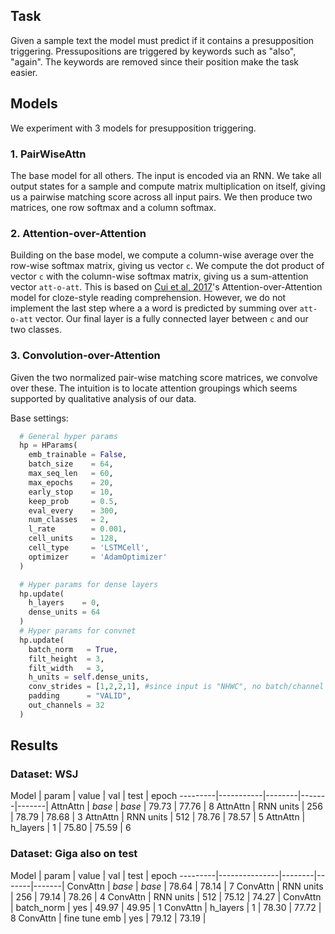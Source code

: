 
## Task
Given a sample text the model must predict if it contains a presupposition triggering. Pressupositions are triggered by keywords such as "also", "again". The keywords are removed since their position make the task easier.

## Models
We experiment with 3 models for presupposition triggering.

### 1. PairWiseAttn
The base model for all others. The input is encoded via an RNN.
We take all output states for a sample and compute matrix multiplication on itself,
giving us a pairwise matching score across all input pairs. We then produce two
matrices, one row softmax and a column softmax.

### 2. Attention-over-Attention
Building on the base model, we compute a column-wise average over the row-wise softmax matrix, giving us vector `c`. We compute the dot product of vector `c` with the column-wise softmax matrix, giving us a sum-attention vector `att-o-att`.
This is based on [Cui et al, 2017](https://arxiv.org/pdf/1607.04423.pdf)'s Attention-over-Attention model for cloze-style reading comprehension.
However, we do not implement the last step where a a word is predicted by summing over `att-o-att` vector. Our final layer is a fully connected layer between `c` and our two classes.

### 3. Convolution-over-Attention
Given the two normalized pair-wise matching score matrices, we convolve over these.
The intuition is to locate attention groupings which seems supported by qualitative analysis of our data.

Base settings:
```python
  # General hyper params
  hp = HParams(
    emb_trainable = False,
    batch_size    = 64,
    max_seq_len   = 60,
    max_epochs    = 20,
    early_stop    = 10,
    keep_prob     = 0.5,
    eval_every    = 300,
    num_classes   = 2,
    l_rate        = 0.001,
    cell_units    = 128,
    cell_type     = 'LSTMCell',
    optimizer     = 'AdamOptimizer'
  )

  # Hyper params for dense layers
  hp.update(
    h_layers    = 0,
    dense_units = 64
  )
  # Hyper params for convnet
  hp.update(
    batch_norm   = True,
    filt_height  = 3,
    filt_width   = 3,
    h_units = self.dense_units,
    conv_strides = [1,2,2,1], #since input is "NHWC", no batch/channel stride
    padding      = "VALID",
    out_channels = 32
  )
```

## Results

### Dataset: WSJ

Model    | param     | value  | val   | test  | epoch
---------|-----------|--------|-------|-------|
AttnAttn | *base*    | *base* | 79.73 | 77.76 | 8
AttnAttn | RNN units | 256    | 78.79 | 78.68 | 3
AttnAttn | RNN units | 512    | 78.76 | 78.57 | 5
AttnAttn | h_layers  | 1      | 75.80 | 75.59 | 6

### Dataset: Giga also on test
Model    | param         | value  | val   | test  | epoch
---------|---------------|--------|-------|-------|
ConvAttn | *base*        | *base* | 78.64 | 78.14 | 7
ConvAttn | RNN units     | 256    | 79.14 | 78.26 | 4
ConvAttn | RNN units     | 512    | 75.12 | 74.27 |
ConvAttn | batch_norm    | yes    | 49.97 | 49.95 | 1
ConvAttn | h_layers      | 1      | 78.30 | 77.72 | 8
ConvAttn | fine tune emb | yes    | 79.12 | 73.19 |


